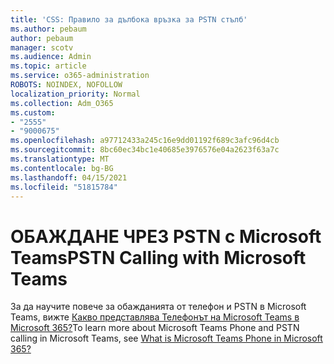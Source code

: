 ```yaml
---
title: 'CSS: Правило за дълбока връзка за PSTN стълб'
ms.author: pebaum
author: pebaum
manager: scotv
ms.audience: Admin
ms.topic: article
ms.service: o365-administration
ROBOTS: NOINDEX, NOFOLLOW
localization_priority: Normal
ms.collection: Adm_O365
ms.custom:
- "2555"
- "9000675"
ms.openlocfilehash: a97712433a245c16e9dd01192f689c3afc96d4cb
ms.sourcegitcommit: 8bc60ec34bc1e40685e3976576e04a2623f63a7c
ms.translationtype: MT
ms.contentlocale: bg-BG
ms.lasthandoff: 04/15/2021
ms.locfileid: "51815784"
---
```

# <a name="pstn-calling-with-microsoft-teams"></a><span data-ttu-id="09ce6-102">ОБАЖДАНЕ ЧРЕЗ PSTN с Microsoft Teams</span><span class="sxs-lookup"><span data-stu-id="09ce6-102">PSTN Calling with Microsoft Teams</span></span>

<span data-ttu-id="09ce6-103">За да научите повече за обажданията от телефон и PSTN в Microsoft Teams, вижте [Какво представлява Телефонът на Microsoft Teams в Microsoft 365?](https://docs.microsoft.com/microsoftteams/what-is-phone-system-in-office-365)</span><span class="sxs-lookup"><span data-stu-id="09ce6-103">To learn more about Microsoft Teams Phone and PSTN calling in Microsoft Teams, see [What is Microsoft Teams Phone in Microsoft 365?](https://docs.microsoft.com/microsoftteams/what-is-phone-system-in-office-365)</span></span>